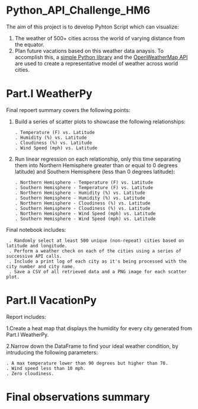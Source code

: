# Python_API_Challenge_HM6

The aim of this project is to develop Pyhton Script which can visualize:
1. The weather of 500+ cities across the world of varying distance from the equator.
2. Plan future vacations based on this weather data anaysis.
To accomplish this, a [simple Python library](https://pypi.org/project/citipy/) and the [OpenWeatherMap API](https://openweathermap.org/api) are used to create a representative model of weather across world cities.

# Part.I  WeatherPy

Final repoert summary covers the following points:

1. Build a series of scatter plots to showcase the following relationships:

       . Temperature (F) vs. Latitude
       . Humidity (%) vs. Latitude
       . Cloudiness (%) vs. Latitude
       . Wind Speed (mph) vs. Latitude
       
2. Run linear regression on each relationship, only this time separating them into Northern Hemisphere greater than or equal to 0 degrees latitude) and Southern      Hemisphere (less than 0 degrees latitude):

       . Northern Hemisphere - Temperature (F) vs. Latitude
       . Southern Hemisphere - Temperature (F) vs. Latitude
       . Northern Hemisphere - Humidity (%) vs. Latitude
       . Southern Hemisphere - Humidity (%) vs. Latitude
       . Northern Hemisphere - Cloudiness (%) vs. Latitude
       . Southern Hemisphere - Cloudiness (%) vs. Latitude
       . Northern Hemisphere - Wind Speed (mph) vs. Latitude
       . Southern Hemisphere - Wind Speed (mph) vs. Latitude
      

Final notebook includes:

     . Randomly select at least 500 unique (non-repeat) cities based on latitude and longitude.
     . Perform a weather check on each of the cities using a series of successive API calls.
     . Include a print log of each city as it's being processed with the city number and city name.
     . Save a CSV of all retrieved data and a PNG image for each scatter plot.

# Part.II VacationPy

Report includes:

1.Create a heat map that displays the humidity for every city generated from Part.I WeatherPy.

2.Narrow down the DataFrame to find your ideal weather condition, by intruducing the following parameters:

    . A max temperature lower than 90 degrees but higher than 70.
    . Wind speed less than 10 mph.
    . Zero cloudiness.
    
# Final observations summary


    
    

